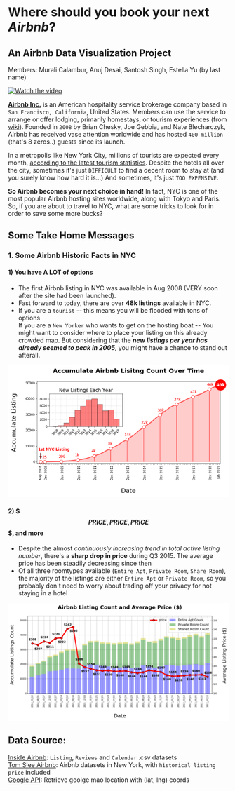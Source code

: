 # Where should you book your next _Airbnb_?
## An Airbnb Data Visualization Project
Members: Murali Calambur, Anuj Desai, Santosh Singh, Estella Yu  (by last name)

[![Watch the video](https://github.com/EstellaYu/Data_Visualization_Airbnb_Hotel/blob/working/Output/Gmaps_Visualization/Animation/airbnb_listing.gif)](https://github.com/EstellaYu/Data_Visualization_Airbnb_Hotel/blob/working/Output/Gmaps_Visualization/Animation/airbnb_listing.gif)

[**Airbnb Inc.**](https://www.airbnb.com/) is an American hospitality service brokerage company based in `San Francisco, California`, United States. Members can use the service to arrange or offer lodging, primarily homestays, or tourism experiences (from [wiki](https://en.wikipedia.org/wiki/Airbnb)). Founded in `2008` by Brian Chesky, Joe Gebbia, and Nate Blecharczyk, Airbnb has received vase attention worldwide and has hosted `400 million` (that's 8 zeros..) guests since its launch.

In a metropolis like New York City, millions of tourists are expected every month, [according to the latest tourism statistics](https://www.nytimes.com/2019/01/16/nyregion/nyc-tourism-record.html). Despite the hotels all over the city, sometimes it's just `DIFFICULT` to find a decent room to stay at (and you surely know how hard it is...) And sometimes, it's just `TOO EXPENSIVE`. 

**So Airbnb becomes your next choice in hand!** In fact, NYC is one of the most popular Airbnb hosting sites worldwide, along with Tokyo and Paris. So, if you are about to travel to NYC, what are some tricks to look for in order to save some more bucks?
## Some Take Home Messages
### 1. Some Airbnb Historic Facts in NYC
####  1) You have A LOT of options
  * The first Airbnb listing in NYC was available in Aug 2008 (VERY soon after the site had been launched). 
  * Fast forward to today, there are over **48k listings** available in NYC.
  * If you are a `tourist` -- this means you will be flooded with tons of options  
    If you are a `New Yorker` who wants to get on the hosting boat -- You might want to consider where to place your listing on this already crowded map. But considering that the **_new listings per year has already seemed to peak in 2005_**, you might have a chance to stand out afterall. 


![alt text](https://github.com/EstellaYu/Data_Visualization_Airbnb_Hotel/blob/working/Output/Historic_Accumulate_Listing_Count_ALLTIME.png "Airbnb Listings in NYC")

#### 2) $$$ PRICE, PRICE, PRICE $$$, and more
  * Despite the almost _continuously increasing trend in total active listing number_, there's a **sharp drop in price** during Q3 2015. The average price has been steadily decreasing since then
  * Of all three roomtypes available (`Entire Apt`, `Private Room`, `Share Room`), the majority of the listings are either `Entire Apt` or `Private Room`, so you probably don't need to worry about trading off your privacy for not staying in a hotel  
  
![alt text](https://github.com/EstellaYu/Data_Visualization_Airbnb_Hotel/blob/working/Output/Histroric_Listing_Count_and_Average_Price.png "Airbnb Listings Price in NYC")

## Data Source: 
[Inside Airbnb](http://insideairbnb.com/): `Listing`, `Reviews` and `Calendar` .csv datasets  
[Tom Slee Airbnb](http://tomslee.net/category/airbnb-data): Airbnb datasets in New York, with `historical listing price` included  
[Google API](https://console.developers.google.com): Retrieve goolge mao location with (lat, lng) coords
